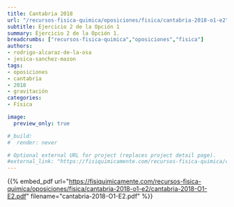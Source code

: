 ```yaml
---
title: Cantabria 2018
url: "/recursos-fisica-quimica/oposiciones/fisica/cantabria-2018-o1-e2"
subtitle: Ejercicio 2 de la Opción 1
summary: Ejercicio 2 de la Opción 1.
breadcrumbs: ["recursos-fisica-quimica","oposiciones","fisica"]
authors:
- rodrigo-alcaraz-de-la-osa
- jesica-sanchez-mazon
tags:
- oposiciones
- cantabria
- 2018
- gravitación
categories:
- Física

image:
  preview_only: true

#_build:
#  render: never

# Optional external URL for project (replaces project detail page).
#external_link: "https://fisiquimicamente.com/recursos-fisica-quimica/oposiciones/fisica/cantabria-2018-o1-e2/cantabria-2018-o1-e2.pdf"
---
```


{{% embed_pdf url="https://fisiquimicamente.com/recursos-fisica-quimica/oposiciones/fisica/cantabria-2018-o1-e2/cantabria-2018-O1-E2.pdf" filename="cantabria-2018-O1-E2.pdf" %}}